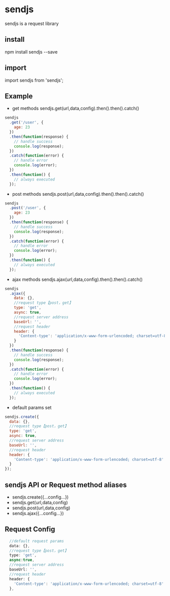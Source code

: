 # sendjs

sendjs is a request library

## install

npm install sendjs --save

## import

import sendjs from 'sendjs';

## Example

* get methods sendjs.get(url,data,config).then().then().catch()

```js
sendjs
  .get('/user', {
    age: 23
  })
  .then(function(response) {
    // handle success
    console.log(response);
  })
  .catch(function(error) {
    // handle error
    console.log(error);
  })
  .then(function() {
    // always executed
  });
```

* post methods sendjs.post(url,data,config).then().then().catch()

```js
sendjs
  .post('/user', {
    age: 23
  })
  .then(function(response) {
    // handle success
    console.log(response);
  })
  .catch(function(error) {
    // handle error
    console.log(error);
  })
  .then(function() {
    // always executed
  });
```

* ajax methods sendjs.ajax(url,data,config).then().then().catch()

```js
sendjs
  .ajax({
    data: {},
    //request type【post，get】
    type: 'get',
    async: true,
    //request server address
    baseUrl: '',
    //request header
    header: {
      'Content-type': 'application/x-www-form-urlencoded; charset=utf-8'
    }
  })
  .then(function(response) {
    // handle success
    console.log(response);
  })
  .catch(function(error) {
    // handle error
    console.log(error);
  })
  .then(function() {
    // always executed
  });
```

* default params set

```js
sendjs.create({
  data: {},
  //request type【post，get】
  type: 'get',
  async: true,
  //request server address
  baseUrl: '',
  //request header
  header: {
    'Content-type': 'application/x-www-form-urlencoded; charset=utf-8'
  }
});
```

## sendjs API or Request method aliases
* sendjs.create({...config...})
* sendjs.get(url,data,config)
* sendjs.post(url,data,config)
* sendjs.ajax({...config...})

## Request Config
```js
  //default request params
  data: {},
  //request type【post，get】
  type: 'get',
  async:true,
  //request server address
  baseUrl: '',
  //request header
  header: {
    'Content-type': 'application/x-www-form-urlencoded; charset=utf-8'
  },
```
